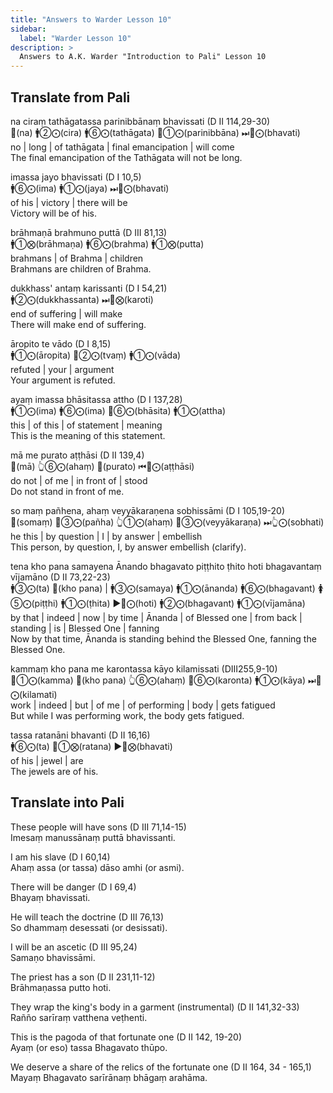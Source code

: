```yaml
---
title: "Answers to Warder Lesson 10"
sidebar:
  label: "Warder Lesson 10"
description: >
  Answers to A.K. Warder "Introduction to Pali" Lesson 10
---
```


## Translate from Pali

na ciraṃ tathāgatassa parinibbānaṃ bhavissati (D II 114,29-30)  
🔼(na) 🚹②⨀(cira) 🚹⑥⨀(tathāgata) 🚻①⨀(parinibbāna) ⏭🤟⨀(bhavati)  
no | long | of tathāgata | final emancipation | will come  
The final emancipation of the Tathāgata will not be long.

imassa jayo bhavissati (D I 10,5)  
🚹⑥⨀(ima) 🚹①⨀(jaya) ⏭🤟⨀(bhavati)  
of his | victory | there will be  
Victory will be of his.

brāhmaṇā brahmuno puttā (D III 81,13)  
🚹①⨂(brāhmaṇa) 🚹⑥⨀(brahma) 🚹①⨂(putta)  
brahmans | of Brahma | children  
Brahmans are children of Brahma.

dukkhass' antaṃ karissanti (D I 54,21)  
🚹②⨀(dukkhassanta) ⏭🤟⨂(karoti)  
end of suffering | will make  
There will make end of suffering.

āropito te vādo (D I 8,15)  
🚹①⨀(āropita) 🤘②⨀(tvaṃ) 🚹①⨀(vāda)  
refuted | your | argument  
Your argument is refuted.

ayaṃ imassa bhāsitassa attho (D I 137,28)  
🚹①⨀(ima) 🚹⑥⨀(ima) 🚻⑥⨀(bhāsita) 🚹①⨀(attha)  
this | of this | of statement | meaning  
This is the meaning of this statement.

mā me purato aṭṭhāsi (D II 139,4)  
🔼(mā) 👆⑥⨀(ahaṃ) 🔼(purato) ⏮🤟⨀(aṭṭhāsi)  
do not | of me | in front of | stood  
Do not stand in front of me.

so maṃ pañhena, ahaṃ veyyākaraṇena sobhissāmi (D I 105,19-20)  
🔼(somaṃ) 🚻③⨀(pañha) 👆①⨀(ahaṃ) 🚻③⨀(veyyākaraṇa) ⏭👆⨀(sobhati)  
he this | by question | I | by answer | embellish  
This person, by question, I, by answer embellish (clarify).

tena kho pana samayena Ānando bhagavato piṭṭhito ṭhito hoti bhagavantaṃ vījamāno (D II 73,22-23)  
🚹③⨀(ta) 🔼(kho pana) | 🚹③⨀(samaya) 🚹①⨀(ānanda) 🚹⑥⨀(bhagavant) 🚺⑤⨀(piṭṭhi) 🚹①⨀(ṭhita) ▶️🤟⨀(hoti) 🚹②⨀(bhagavant) 🚹①⨀(vījamāna)  
by that | indeed | now | by time | Ānanda | of Blessed one | from back | standing | is | Blessed One | fanning  
Now by that time, Ānanda is standing behind the Blessed One, fanning the Blessed One.

kammaṃ kho pana me karontassa kāyo kilamissati (DIII255,9-10)  
🚻①⨀(kamma) 🔼(kho pana) 👆⑥⨀(ahaṃ) 🚻⑥⨀(karonta) 🚹①⨀(kāya) ⏭🤟⨀(kilamati)  
work | indeed | but | of me | of performing | body | gets fatigued  
But while I was performing work, the body gets fatigued.

tassa ratanāni bhavanti (D II 16,16)  
🚹⑥⨀(ta) 🚻①⨂(ratana) ▶️🤟⨂(bhavati)  
of his | jewel | are  
The jewels are of his.

## Translate into Pali

These people will have sons (D III 71,14-15)  
Imesaṃ manussānaṃ puttā bhavissanti.

I am his slave (D I 60,14)  
Ahaṃ assa (or tassa) dāso amhi (or asmi).

There will be danger (D I 69,4)  
Bhayaṃ bhavissati.

He will teach the doctrine (D III 76,13)  
So dhammaṃ desessati (or desissati).

I will be an ascetic (D III 95,24)  
Samaṇo bhavissāmi.

The priest has a son (D II 231,11-12)  
Brāhmaṇassa putto hoti.

They wrap the king's body in a garment (instrumental) (D II 141,32-33)  
Rañño sarīraṃ vatthena veṭhenti.

This is the pagoda of that fortunate one (D II 142, 19-20)  
Ayaṃ (or eso) tassa Bhagavato thūpo.

We deserve a share of the relics of the fortunate one (D II 164, 34 - 165,1)  
Mayaṃ Bhagavato sarīrānaṃ bhāgaṃ arahāma.
